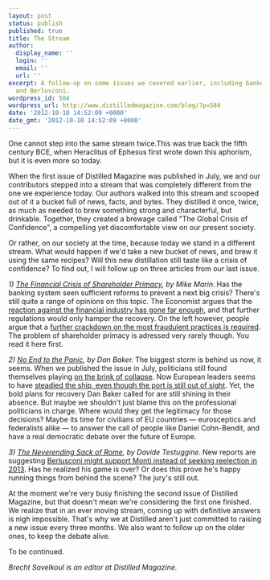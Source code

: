 ```yaml
---
layout: post
status: publish
published: true
title: The Stream
author:
  display_name: ''
  login: ''
  email: ''
  url: ''
excerpt: A follow-up on some issues we covered earlier, including bankers, politicians,
  and Berlusconi.
wordpress_id: 584
wordpress_url: http://www.distilledmagazine.com/blog/?p=584
date: '2012-10-10 14:52:09 +0000'
date_gmt: '2012-10-10 14:52:09 +0000'
---
```

<p>One cannot step into the same stream twice.This was true back the fifth century BCE, when Heraclitus of Ephesus first wrote down this aphorism, but it is even more so today.</p>
<p>When the first issue of Distilled Magazine was published in July, we and our contributors stepped into a stream that was completely different from the one we experience today. Our authors walked into this stream and scooped out of it a bucket full of news, facts, and bytes. They distilled it once, twice, as much as needed to brew something strong and characterful, but drinkable. Together, they created a brewage called "The Global Crisis of Confidence", a compelling yet discomfortable view on our present society.</p>
<p>Or rather, on our society at the time, because today we stand in a different stream. What would happen if we'd take a new bucket of news, and brew it using the same recipes? Will this new distillation still taste like a crisis of confidence? To find out, I will follow up on three articles from our last issue.</p>
<p><em>1) <a href="http://distilledmagazine.com/the-financial-crisis-of-shareholder-primacy/">The Financial Crisis of Shareholder Primacy</a>, by Mike Marin.</em><strong> </strong>Has the banking system seen sufficient reforms to prevent a next big crisis? There's still quite a range of opinions on this topic. The Economist argues that the <a href="http://distilledmagazine.com/wp-content/uploads/2012/10/21562911">reaction against the financial industry has gone far enough</a>, and that further regulations would only hamper the recovery. On the left however, people argue that a <a href="http://distilledmagazine.com/wp-content/uploads/2012/10/cooper-banking-reform-conference-speech">further crackdown on the most fraudulent practices is required</a>. The problem of shareholder primacy is adressed very rarely though. You read it here first.</p>
<p><em>2) <a href="http://distilledmagazine.com/no-end-to-the-panic/">No End to the Panic</a>, by Dan Baker.</em><strong> </strong>The biggest storm is behind us now, it seems. When we published the issue in July, politicians still found themselves playing <a href="http://distilledmagazine.com/wp-content/uploads/2012/10/euro-crisis-3">on the brink of collapse</a>. Now European leaders seems to have <a href="http://distilledmagazine.com/wp-content/uploads/2012/10/euro-crisis">steadied the ship, even though the port is still out of sight</a>. Yet, the bold plans for recovery Dan Baker called for are still shining in their absence. But maybe we shouldn't just blame this on the professional politicians in charge. Where would they get the legitimacy for those decisions? Maybe its time for civilians of EU countries — eurosceptics and federalists alike — to answer the call of people like Daniel Cohn-Bendit, and have a real democratic debate over the future of Europe.</p>
<p><em>3) <a href="http://distilledmagazine.com/the-ongoing-sack-of-rome/">The Neverending Sack of Rome</a>, by Davide Testuggine.</em><strong> </strong>New reports are suggesting <a href="http://distilledmagazine.com/wp-content/uploads/2012/10/silvio-berlusconi-election-run-italy-prime-minister_n_1950763.html">Berlusconi might support Monti instead of seeking reelection in 2013</a>. Has he realized his game is over? Or does this prove he's happy running things from behind the scene? The jury's still out.</p>
<p>At the moment we're very busy finishing the second issue of Distilled Magazine, but that doesn't mean we're considering the first one finished. We realize that in an ever moving stream, coming up with definitive answers is nigh impossible. That's why we at Distilled aren't just committed to raising a new issue every three months. We also want to follow up on the older ones, to keep the debate alive.</p>
<p>To be continued.</p>
<p><em>Brecht Savelkoul is an editor at Distilled Magazine.</em></p>
